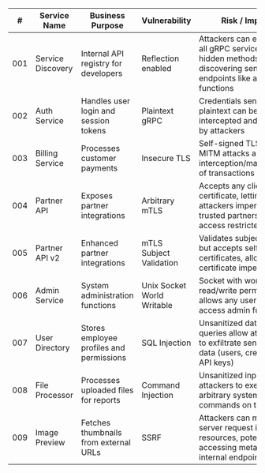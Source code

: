 | # | Service Name | Business Purpose | Vulnerability | Risk / Impact |
|---|--------------|------------------|---------------|---------------|
| 001 | Service Discovery | Internal API registry for developers | Reflection enabled | Attackers can enumerate all gRPC services and hidden methods, discovering sensitive endpoints like admin functions |
| 002 | Auth Service | Handles user login and session tokens | Plaintext gRPC | Credentials sent over plaintext can be intercepted and reused by attackers |
| 003 | Billing Service | Processes customer payments | Insecure TLS | Self-signed TLS allows MITM attacks and interception/manipulation of transactions |
| 004 | Partner API | Exposes partner integrations | Arbitrary mTLS | Accepts any client certificate, letting attackers impersonate trusted partners and access restricted APIs |
| 005 | Partner API v2 | Enhanced partner integrations | mTLS Subject Validation | Validates subject name but accepts self-signed certificates, allowing certificate impersonation |
| 006 | Admin Service | System administration functions | Unix Socket World Writable | Socket with world read/write permissions allows any user to access admin functions |
| 007 | User Directory | Stores employee profiles and permissions | SQL Injection | Unsanitized database queries allow attackers to exfiltrate sensitive data (users, credentials, API keys) |
| 008 | File Processor | Processes uploaded files for reports | Command Injection | Unsanitized input allows attackers to execute arbitrary system commands on the server |
| 009 | Image Preview | Fetches thumbnails from external URLs | SSRF | Attackers can make the server request internal resources, potentially accessing metadata or internal endpoints |